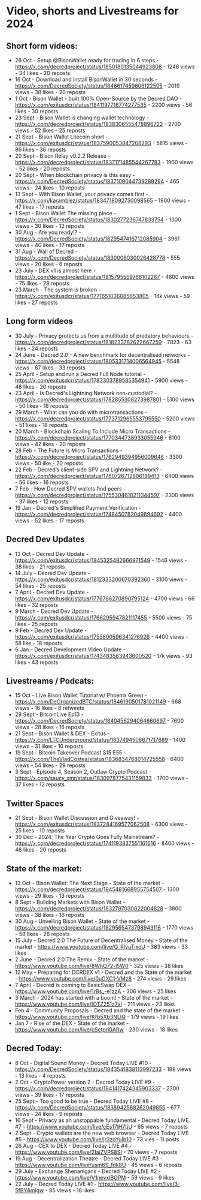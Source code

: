 # Video, shorts and Livestreams for 2024


## Short form videos:
* 26 Oct - Setup @BisonWallet ready for trading in 6 steps - https://x.com/decredproject/status/1850180135044923808 - 1246 views - 34 likes - 20 reposts
* 16 Oct - Download and install BisonWallet in 30 seconds - https://x.com/DecredSociety/status/1846617459606122505 - 2019 views - 38 likes - 20 reposts
* 1 Oct - Bison Wallet - built 100% Open-Source by the Decred DAO - https://x.com/exitusdcr/status/1841197716774277535 - 2200 views - 56 likes - 30 reposts
* 23 Sept - Bison Wallet is changing wallet technology - https://x.com/decredproject/status/1838306555478896722 - 2700 views - 52 likes - 25 reposts
* 21 Sept - Bison Wallet Litecoin short - https://x.com/exitusdcr/status/1837590053847208293 - 5815 views - 86 likes - 36 reposts
* 20 Sept - Bison Relay v0.2.2 Release - https://x.com/decredproject/status/1837171485544267783 - 1900 views - 52 likes - 20 reposts
* 20 Sept - When blockchain privacy is this easy - https://x.com/DecredSociety/status/1837109044739289294 - 465 views - 24 likes - 10 reposts
* 13 Sept - With Bison Wallet, your privacy comes first - https://x.com/karamblez/status/1834718092750098565 - 1900 views - 47 likes - 17 reposts
* 1 Sept - Bison Wallet The missing piece - https://x.com/DecredSociety/status/1830277236747833754 - 1300 views - 30 likes - 12 reposts
* 30 Aug - Are you ready!? - https://x.com/DecredSociety/status/1829547416712085904 - 3961 views - 40 likes - 17 reposts
* 31 Aug - Wall of Decred - https://x.com/DecredSociety/status/1830008030026428778 - 555 views - 20 likes - 6 reposts
* 23 July - DEX v1 is almost here - https://x.com/decredproject/status/1815795559766102267 - 4600 views - 75 likes - 28 reposts
* 23 March - The system is broken - https://x.com/exitusdcr/status/1771651036085653805 - 14k views - 59 likes - 27 reposts


## Long form videos
* 30 July - Privacy protects us from a multitude of predatory behaviours - https://x.com/decredproject/status/1818233782622667259 - 7823 - 63 likes - 24 reposts
* 24 June - Decred 2.0 - A new benchmark for decentralised networks - https://x.com/decredproject/status/1805331714006564945 - 5548 views - 67 likes - 33 reposts
* 25 April - Setup and run a Decred Full Node tutorial - https://x.com/exitusdcr/status/1783303789585354941 - 5900 views - 48 likes - 20 reposts
* 23 April - Is Decred's Lightning Network non-custodial? - https://x.com/decredproject/status/1782855308273987801 - 5100 views - 50 likes - 18 reposts
* 29 March - What can you do with microtransactions - https://x.com/decredproject/status/1773712965553795550 - 5200 views - 51 likes - 18 reposts
* 20 March - Blockchain Scaling To Include Micro Transactions - https://x.com/decredproject/status/1770344738933055946 - 6100 views - 42 likes - 20 reposts
* 28 Feb - The Future is Micro Transactions - https://x.com/decredproject/status/1762949394956009646 - 3300 views - 50 like - 20 reposts
* 22 Feb - Decred’s client-side SPV and Lightning Network? - https://x.com/decredproject/status/1760726712806199413 - 6400 views - 56 likes - 16 reposts
* 7 Feb - How Decred SPV wallets find peers - https://x.com/decredproject/status/1755304618211344597 - 2300 views - 37 likes - 12 reposts
* 19 Jan - Decred's Simplified Payment Verification - https://x.com/decredproject/status/1748450782049894692 - 4400 views - 52 likes - 17 reposts


## Decred Dev Updates
* 13 Oct - Decred Dev Update - https://x.com/exitusdcr/status/1845325482666971549 - 1546 views - 38 likes - 21 reposts
* 14 July - Decred Dev Update - https://x.com/exitusdcr/status/1812333200670392360 - 3100 views - 54 likes - 25 reposts
* 7 April - Decred Dev Update - https://x.com/exitusdcr/status/1776766270890795124 - 4700 views - 66 likes - 32 reposts
* 9 March - Decred Dev Update - https://x.com/exitusdcr/status/1766295947821117455 - 5500 views - 75 likes - 25 reposts
* 9 Feb - Decred Dev Update - https://x.com/exitusdcr/status/1755800596341276926 - 4400 views - 58 like - 18 reposts
* 6 Jan - Decred Development Video Update - https://x.com/exitusdcr/status/1743483563943600520 - 17k views - 93 likes - 43 reposts


## Livestreams / Podcats:
* 15 Oct - Live Bison Wallet Tutorial w/ Phoenix Green - https://x.com/DeOrganizedBTC/status/1846190501781021149 - 668 views - 16 likes - 8 retweets
* 29 Sept - BitcoinLive Ep13 - https://x.com/DecredSociety/status/1840456294064660697 - 7600 views - 28 likes - 16 reposts
* 21 Sept - Bison Wallet & DEX - Exitus - https://x.com/LTCUnderground/status/1837494508671717689 - 1400 views - 31 likes - 10 reposts
* 19 Sept - Bitcoin Takeover Podcast S15 E55 - https://x.com/TheVladCostea/status/1836834768014725558 - 6400 views - 54 likes - 29 reposts
* 3 Sept - Episode 4, Season 2, Outlaw Crypto Podcast - https://x.com/saucy_xmr/status/1830978775431159833 - 1700 views - 37 likes - 12 reposts


## Twitter Spaces
* 21 Sept - Bison Wallet Discussion and Giveaway! - https://x.com/exitusdcr/status/1837284169577062508 - 6300 views - 25 likes - 10 reposts
* 30 Dec - 2024: The Year Crypto Goes Fully Mainstream? - https://x.com/decredproject/status/1741193837551161616 - 8400 views - 46 likes - 20 reposts


## State of the market:
* 13 Oct - Bison Wallet: The Next Stage - State of the market - https://x.com/decredproject/status/1845481668955754507 - 1300 views - 29 likes - 13 reposts
* 8 Sept - Building Markets with Bison Wallet - https://x.com/decredproject/status/1832797030022004828 - 3800 views - 38 likes - 16 reposts
* 30 Aug - Unveiling Bison Wallet - State of the market - https://x.com/decredproject/status/1829565473798943116 - 1770 views - 58 likes - 28 reposts
* 15 July - Decred 2.0 The Future of Decentralised Money - State of the market - https://www.youtube.com/live/Q_RIyuTixoU - 383 views - 33 likes
* 2 June - Decred 2.0 The Remix - State of the market - https://www.youtube.com/live/8WhQ72-l5W0 - 325 views - 38 likes
* 12 May - Preparing for DCRDEX v1 - Decred and the State of the market - https://www.youtube.com/live/0uGXC1-VMz8 - 274 views - 29 likes
* 7 April - Decred is coming to BasicSwap DEX - https://www.youtube.com/live/1rBs_-e1zzA - 306 views - 25 likes
* 3 March - 2024 has started with a boom! - State of the market - https://www.youtube.com/live/IOTZ251z7xI - 211 views - 23 likes
* Feb 4 - Community Proposals - Decred and the state of the market - https://www.youtube.com/live/Kfb5Xb3NLIQ - 179 views - 19 likes
* Jan 7 - Rise of the DEX - State of the market - https://www.youtube.com/live/cSetpri0ARw - 230 views - 18 likes


## Decred Today:
* 8 Oct - Digital Sound Money - Decred Today LIVE #10 - https://x.com/DecredSociety/status/1843541838113997233 - 188 views - 13 likes - 4 reposts
* 2 Oct - CryptoPower version 2 - Decred Today LIVE #9 - https://x.com/decredproject/status/1841417424345903337 - 2300 views - 39 likes - 17 reposts
* 25 Sept - Too good to be true - Decred Today LIVE #8 - https://x.com/DecredSociety/status/1838942568262049855 - 677 views - 24 likes - 9 reposts
* 16 Sept - Privacy as an unstoppable fundamental - Decred Today LIVE #7 - https://www.youtube.com/live/cEs17lH7tjU - 65 views - 7 reposts
* 2 Sept - Crypto wallets are the new web browser - Decred Today LIVE #5 - https://www.youtube.com/live/jr3zoYuIb10 - 73 vies - 11 posts
* 26 Aug - CEX to DEX - Decred Today LIVE #4 - https://www.youtube.com/live/2IaiZVPS8SI - 70 views - 7 reposts
* 19 Aug - Decentralization Theatre - Decred Today LIVE #3 - https://www.youtube.com/live/usm6S_fdk8U - 45 views - 6 reposts
* 29 July - Exchange Shenanigans - Decred Today LIVE #2 - https://www.youtube.com/live/V1nevxlBOPM - 59 views - 9 likes
* 22 July - Decred Today LIVE #1 - https://www.youtube.com/live/3-5fBYAmigw - 85 views - 18 likes


